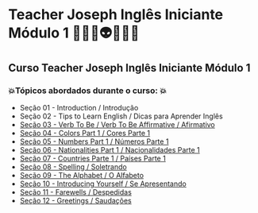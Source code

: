 # Teacher Joseph Inglês Iniciante Módulo 1 👩🏻‍💻👽🤖🤯🚀
## Curso Teacher Joseph Inglês Iniciante Módulo 1
### 💥Tópicos abordados durante o curso: 💥
- Seção 01 - Introduction / Introdução
- Seção 02 - Tips to Learn English / Dicas para Aprender Inglês
- [Seção 03 - Verb To Be / Verb To Be Affirmative / Afirmativo](https://github.com/romulovieira777/Teacher_Joseph_Ingles_Iniciante_modulo_1/tree/main/Section_03_Verb_to_be_affirmative)
- [Seção 04 - Colors Part 1 / Cores Parte 1](https://github.com/romulovieira777/Teacher_Joseph_Ingles_Iniciante_modulo_1/tree/main/Section_04_Colors_Part_1)
- [Seção 05 - Numbers Part 1 / Números Parte 1](https://github.com/romulovieira777/Teacher_Joseph_Ingles_Iniciante_modulo_1/tree/main/Section_05_Numbers_Part_1)
- [Seção 06 - Nationalities Part 1 / Nacionalidades Parte 1](https://github.com/romulovieira777/Teacher_Joseph_Ingles_Iniciante_modulo_1/tree/main/Section_06_Nationalities_Part_1)
- [Seção 07 - Countries Parte 1 / Países Parte 1](https://github.com/romulovieira777/Teacher_Joseph_Ingles_Iniciante_modulo_1/tree/main/Section_07_Countries_Part_1)
- [Seção 08 - Spelling / Soletrando](https://github.com/romulovieira777/Teacher_Joseph_Ingles_Iniciante_modulo_1/tree/main/Section_08_Spelling)
- [Seção 09 - The Alphabet / O Alfabeto](https://github.com/romulovieira777/Teacher_Joseph_Ingles_Iniciante_modulo_1/tree/main/Section_09_The_Alphabet)
- [Seção 10 - Introducing Yourself / Se Apresentando](https://github.com/romulovieira777/Teacher_Joseph_Ingles_Iniciante_modulo_1/tree/main/Section_10_Introducing_Yourself)
- [Seção 11 - Farewells / Despedidas](https://github.com/romulovieira777/Teacher_Joseph_Ingles_Iniciante_modulo_1/tree/main/Section_11_Farewells)
- [Seção 12 - Greetings / Saudações](https://github.com/romulovieira777/Teacher_Joseph_Ingles_Iniciante_modulo_1/tree/main/Section_12_Greetings)
